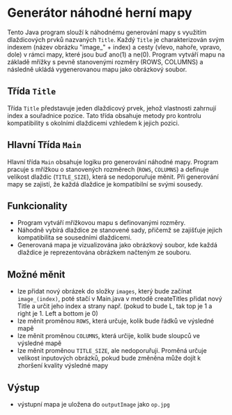 # Generátor náhodné herní mapy

Tento Java program slouží k náhodnému generování mapy s využitím dlaždicových prvků nazvaných `Title`. Každý `Title` je charakterizován svým indexem (název obrázku "image_" + index) a cesty (vlevo, nahoře, vpravo, dole) v rámci mapy, které jsou buď ano(1) a ne(0). Program vytváří mapu na základě mřížky s pevně stanovenými rozměry (ROWS, COLUMNS) a následně ukládá vygenerovanou mapu jako obrázkový soubor.

## Třída `Title`

Třída `Title` představuje jeden dlaždicový prvek, jehož vlastnosti zahrnují index a souřadnice pozice. Tato třída obsahuje metody pro kontrolu kompatibility s okolními dlaždicemi vzhledem k jejich pozici.

## Hlavní Třída `Main`

Hlavní třída `Main` obsahuje logiku pro generování náhodné mapy. Program pracuje s mřížkou o stanovených rozměrech (`ROWS`, `COLUMNS`) a definuje velikost dlaždic (`TITLE_SIZE`), která se nedoporuřuje měnit. Při generování mapy se zajistí, že každá dlaždice je kompatibilní se svými sousedy.

## Funkcionality

- Program vytváří mřížkovou mapu s definovanými rozměry.
- Náhodně vybírá dlaždice ze stanovené sady, přičemž se zajišťuje jejich kompatibilita se sousedními dlaždicemi.
- Generovaná mapa je vizualizována jako obrázkový soubor, kde každá dlaždice je reprezentována obrázkem načteným ze souboru.

## Možné měnit

- lze přidat nový obrázek do složky `images`, který bude začínat `image_(index)`, poté stačí v Main.java v metodě createTitles přidat nový Title a určit jeho index a strany např. (pokud to bude L, tak top je 1 a right je 1. Left a bottom je 0)
- lze měnit proměnou `ROWS`, která určuje, kolik bude řádků ve výsledné mapě
- lze měnit proměnou `COLUMNS`, která určije, kolik bude sloupců ve výsledné mapě
- lze měnit proměnou `TITLE_SIZE`, ale nedoporuřuji. Proměná určuje velikost inputových obrázků, pokud bude změněna může dojít k zhoršení kvality výsledné mapy

## Výstup

- výstupní mapa je uložena do `outputImage` jako `op.jpg`
